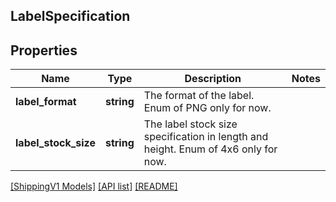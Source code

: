 ## LabelSpecification

## Properties

Name | Type | Description | Notes
------------ | ------------- | ------------- | -------------
**label_format** | **string** | The format of the label. Enum of PNG only for now. |
**label_stock_size** | **string** | The label stock size specification in length and height. Enum of 4x6 only for now. |

[[ShippingV1 Models]](../) [[API list]](../../Api) [[README]](../../../README.md)
